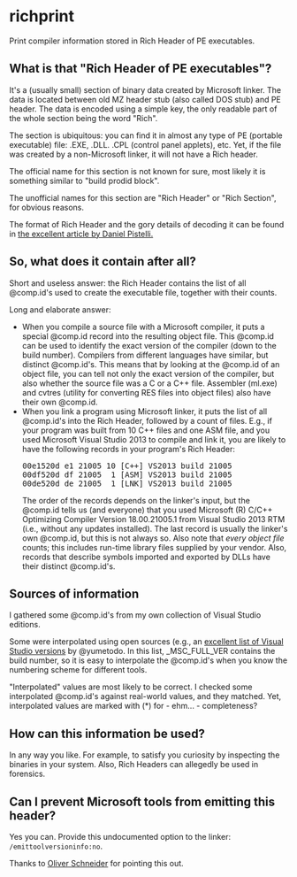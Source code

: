 # richprint
Print compiler information stored in Rich Header of PE executables.

## What is that "Rich Header of PE executables"?
It's a (usually small) section of binary data created by Microsoft linker.
The data is located between old MZ header stub (also called DOS stub) and
PE header. The data is encoded using a simple key, the only readable
part of the whole section being the word "Rich".

The section is ubiquitous: you can find it in almost any type of PE
(portable executable) file: .EXE, .DLL. .CPL (control panel applets), etc.
Yet, if the file was created by a non-Microsoft linker, it will not have
a Rich header.

The official name for this section is not known for sure, most likely it
is something similar to "build prodid block".

The unofficial names for this section are "Rich Header" or "Rich Section",
for obvious reasons.

The format of Rich Header and the gory details of decoding it can be found
in [the excellent article by Daniel Pistelli.](http://www.ntcore.com/files/richsign.htm)

## So, what does it contain after all?
Short and useless answer: the Rich Header contains the list of all @comp.id's
used to create the executable file, together with their counts.

Long and elaborate answer:
* When you compile a source file with a Microsoft compiler, it puts a special
  @comp.id record into the resulting object file. This @comp.id can be used to
  identify the exact version of the compiler (down to the build number).
  Compilers from different languages have similar, but distinct @comp.id's.
  This means that by looking at the @comp.id of an object file, you can tell
  not only the exact version of the compiler, but also whether the source file
  was a C or a C++ file. Assembler (ml.exe) and cvtres (utility for converting
  RES files into object files) also have their own @comp.id.
* When you link a program using Microsoft linker, it puts the list of
  all @comp.id's into the Rich Header, followed by a count of files. E.g., if
  your program was built from 10 C++ files and one ASM file, and you used
  Microsoft Visual Studio 2013 to compile and link it, you are likely to have
  the following records in your program's Rich Header:
  <pre>
  00e1520d e1 21005 10 [C++] VS2013 build 21005
  00df520d df 21005  1 [ASM] VS2013 build 21005
  00de520d de 21005  1 [LNK] VS2013 build 21005
  </pre>
  The order of the records depends on the linker's input, but the @comp.id
  tells us (and everyone) that you used Microsoft (R) C/C++ Optimizing Compiler Version 18.00.21005.1
  from Visual Studio 2013 RTM (i.e., without any updates installed).
  The last record is usually the linker's own @comp.id, but this is not always so.
  Also note that *every object file* counts; this includes run-time library
  files supplied by your vendor. Also, records that describe symbols imported
  and exported by DLLs have their distinct @comp.id's.

## Sources of information
I gathered some @comp.id's from my own collection of Visual Studio editions.

Some were interpolated using open sources (e.g., an
[excellent list of Visual Studio versions](https://dev.to/yumetodo/list-of-mscver-and-mscfullver-8nd)
by @yumetodo. In this list, _MSC_FULL_VER contains the build number, so it is
easy to interpolate the @comp.id's when you know the numbering scheme for
different tools.

"Interpolated" values are most likely to be correct. I checked some interpolated
@comp.id's against real-world values, and they matched. Yet, interpolated
values are marked with (*) for - ehm... - completeness?

## How can this information be used?
In any way you like. For example, to satisfy you curiosity by inspecting the binaries in your system.
Also, Rich Headers can allegedly be used in forensics.

## Can I prevent Microsoft tools from emitting this header?
Yes you can. Provide this undocumented option to the linker: `/emittoolversioninfo:no`.

Thanks to [Oliver Schneider](https://github.com/assarbad) for pointing this out.
